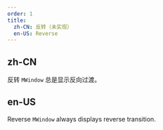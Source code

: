 ```yaml
---
order: 1
title:
  zh-CN: 反转（未实现）
  en-US: Reverse
---
```


## zh-CN

反转 `MWindow` 总是显示反向过渡。

## en-US

Reverse `MWindow` always displays reverse transition.
